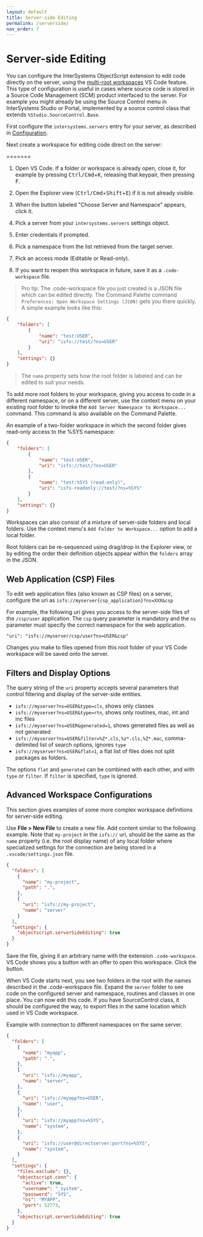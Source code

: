 ```yaml
---
layout: default
title: Server-side Editing
permalink: /serverside/
nav_order: 7
---
```

# Server-side Editing

You can configure the InterSystems ObjectScript extension to edit code directly on the server, using the [multi-root workspaces](https://code.visualstudio.com/docs/editor/multi-root-workspaces) VS Code feature. This type of configuration is useful in cases where source code is stored in a Source Code Management (SCM) product interfaced to the server. For example you might already be using the Source Control menu in InterSystems Studio or Portal, implemented by a source control class that extends `%Studio.SourceControl.Base`. 

First configure the `intersystems.servers` entry for your server, as described in [Configuration](../configuration).

Next create a workspace for editing code direct on the server:

=======
1. Open VS Code. If a folder or workspace is already open, close it, for example by pressing <kbd>Ctrl/Cmd</kbd>+<kbd>K</kbd>, releasing that keypair, then pressing <kbd>F</kbd>.

2. Open the Explorer view (<kbd>Ctrl/Cmd</kbd>+<kbd>Shift</kbd>+<kbd>E</kbd>) if it is not already visible.

3. When the button labeled "Choose Server and Namespace" appears, click it.

4. Pick a server from your `intersystems.servers` settings object.

5. Enter credentials if prompted.

6. Pick a namespace from the list retrieved from the target server.

7. Pick an access mode (Editable or Read-only).

8. If you want to reopen this workspace in future, save it as a `.code-workspace` file.

> Pro tip: The .code-workspace file you just created is a JSON file which can be edited directly. The Command Palette command `Preferences: Open Workspace Settings (JSON)` gets you there quickly. A simple example looks like this:
```json
{
	"folders": [
		{
			"name": "test:USER",
			"uri": "isfs://test/?ns=USER"
		}
	],
	"settings": {}
}
```
> The `name` property sets how the root folder is labeled and can be edited to suit your needs.

To add more root folders to your workspace, giving you access to code in a different namespace, or on a different server, use the context menu on your existing root folder to invoke the `Add Server Namespace to Workspace...` command. This command is also available on the Command Palette.

An example of a two-folder workspace in which the second folder gives read-only access to the %SYS namespace:
```json
{
	"folders": [
		{
			"name": "test:USER",
			"uri": "isfs://test/?ns=USER"
		},
		{
			"name": "test:%SYS (read-only)",
			"uri": "isfs-readonly://test/?ns=%SYS"
		}
	],
	"settings": {}
}
```

Workspaces can also consist of a mixture of server-side folders and local folders. Use the context menu's `Add Folder to Workspace...` option to add a local folder.

Root folders can be re-sequenced using drag/drop in the Explorer view, or by editing the order their definition objects appear within the `folders` array in the JSON.

## Web Application (CSP) Files

To edit web application files (also known as CSP files) on a server, configure the uri as `isfs://myserver{csp_application}?ns=XXX&csp`

For example, the following uri gives you access to the server-side files of the `/csp/user` application. The `csp`  query parameter is mandatory and the `ns` parameter must specify the correct namespace for the web application.

```
"uri": "isfs://myserver/csp/user?ns=USER&csp"
```

Changes you make to files opened from this root folder of your VS Code workspace will be saved onto the server.

## Filters and Display Options

The query string of the `uri` property accepts several parameters that control filtering and display of the server-side entities.

- `isfs://myserver?ns=USER&type=cls`, shows only classes
- `isfs://myserver?ns=USER&type=rtn`, shows only routines, mac, int and inc files
- `isfs://myserver?ns=USER&generated=1`, shows generated files as well as not generated
- `isfs://myserver?ns=USER&filter=%Z*.cls,%z*.cls,%Z*.mac`, comma-delimited list of search options, ignores `type`
- `isfs://myserver?ns=USER&flat=1`, a flat list of files does not split packages as folders.

The options `flat` and `generated` can be combined with each other, and with `type` or `filter`. If `filter` is specified, `type` is ignored.

## Advanced Workspace Configurations

This section gives examples of some more complex workspace definitions for server-side editing.

Use **File > New File** to create a new file. Add content similar to the following example. Note that `my-project` in the `isfs://` uri, should be the same as the `name` property (i.e. the root display name) of any local folder where specialized settings for the connection are being stored in a `.vscode/settings.json` file.

```json
{
  "folders": [
    {
      "name": "my-project",
      "path": ".",
    },
    {
      "uri": "isfs://my-project",
      "name": "server"
    }
  ],
  "settings": {
    "objectscript.serverSideEditing": true
  }
}
```

Save the file, giving it an arbitrary name with the extension `.code-workspace`. VS Code shows you a button with an offer to open this workspace. Click the button.

When VS Code starts next, you see two folders in the root with the names described in the .code-workspace file. Expand the `server` folder to see code on the configured server and namespace, routines and classes in one place. You can now edit this code. If you have SourceControl class, it should be configured the way, to export files in the same location which used in VS Code workspace.

Example with connection to different namespaces on the same server.
```json
{
  "folders": [
    {
      "name": "myapp",
      "path": ".",
    },
    {
      "uri": "isfs://myapp",
      "name": "server",
    },
    {
      "uri": "isfs://myapp?ns=USER",
      "name": "user",
    },
    {
      "uri": "isfs://myapp?ns=%SYS",
      "name": "system",
    },
    {
      "uri": "isfs://user@directserver:port?ns=%SYS",
      "name": "system",
    }
  ],
  "settings": {
    "files.exclude": {},
    "objectscript.conn": {
      "active": true,
      "username": "_system",
      "password": "SYS",
      "ns": "MYAPP",
      "port": 52773,
    },
    "objectscript.serverSideEditing": true
  }
}
```
